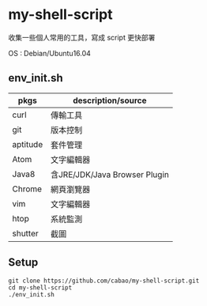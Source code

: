 # my-shell-script
收集一些個人常用的工具，寫成 script 更快部署  

OS : Debian/Ubuntu16.04  
## env_init.sh
|pkgs|description/source|
|-------------|-------|
|curl|傳輸工具|
|git|版本控制|
|aptitude|套件管理|
|Atom|文字編輯器|
|Java8|含JRE/JDK/Java Browser Plugin|
|Chrome|網頁瀏覽器|
|vim|文字編輯器|
|htop|系統監測|
|shutter|截圖|

## Setup
```
git clone https://github.com/cabao/my-shell-script.git
cd my-shell-script
./env_init.sh

```
